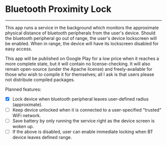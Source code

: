 # Bluetooth Proximity Lock
- - -

This app runs a service in the background which monitors the approximate physical distance of bluetooth peripherals from the user's device. Should the bluetooth peripheral go out of range, the user's device lockscreen will be enabled. When in range, the device will have its lockscreen disabled for easy access.

This app will be published on Google Play for a low price when it reaches a more complete state, but it will contain no license-checking. It will also remain open-source (under the Apache license) and freely-available for those who wish to compile it for themselves; all I ask is that users please not distribute compiled packages.

Planned features:

- [x] Lock device when bluetooth peripheral leaves user-defined radius (approximate).
- [ ] Keep device unlocked when it is connected to a user-specified "trusted" WiFi network.
- [ ] Save battery by only running the service right as the device screen is woken up.
- [ ] If the above is disabled, user can enable immediate locking when BT device leaves defined range.
